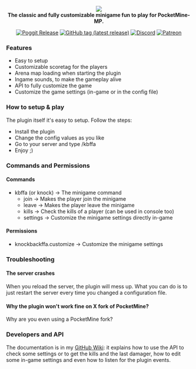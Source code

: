 <p align="center">
	<a href="https://github.com/ApexieDevelopment/Knock"><img src="https://raw.githubusercontent.com/ApexieDevelopment/Knock/main/assets/Logo.png"></img></a><br>
	<b>The classic and fully customizable minigame fun to play for PocketMine-MP.</b>
</p>

<p align="center">
        <a href="https://poggit.pmmp.io/p/KnockbackFFA"><img src="https://poggit.pmmp.io/shield.state/KnockbackFFA" alt="Poggit Release"></a>
	<a href="https://github.com/ApexieDevelopment/Knock/releases"><img src="https://img.shields.io/github/v/tag/ApexieDevelopment/Knock?label=release&logo=github" alt="GitHub tag (latest release)" /></a>
	<a href="https://discord.gg/a75eNEAtrt"><img src="https://img.shields.io/discord/736977303539810365?label=discord&color=7289DA&logo=discord" alt="Discord" /></a>
        <a href="https://patreon.com/itzlightyhd"><img src="https://img.shields.io/endpoint.svg?url=https%3A%2F%2Fshieldsio-patreon.vercel.app%2Fapi%3Fusername%3DItzLightyHD%26type%3Dpatrons&style=flat" alt="Patreon"></a>
</p>

### Features
- Easy to setup
- Customizable scoretag for the players
- Arena map loading when starting the plugin
- Ingame sounds, to make the gameplay alive
- API to fully customize the game
- Customize the game settings (in-game or in the config file)

### How to setup & play
The plugin itself it's easy to setup. Follow the steps:
- Install the plugin
- Change the config values as you like
- Go to your server and type /kbffa
- Enjoy ;)

### Commands and Permissions
#### Commands
- kbffa (or knock) -> The minigame command
  - join -> Makes the player join the minigame
  - leave -> Makes the player leave the minigame
  - kills -> Check the kills of a player (can be used in console too)
  - settings -> Customize the minigame settings directly in-game
#### Permissions
- knockbackffa.customize -> Customize the minigame settings

### Troubleshooting
#### The server crashes
When you reload the server, the plugin will mess up. What you can do is to just restart the server every time you changed a configuration file.
#### Why the plugin won't work fine on X fork of PocketMine?
Why are you even using a PocketMine fork?

### Developers and API
The documentation is in my [GitHub Wiki](https://github.com/ApexieDevelopment/Knock/wiki): it explains how to use the API to check some settings or to get the kills and the last damager, how to edit some in-game settings and even how to listen for the plugin events.